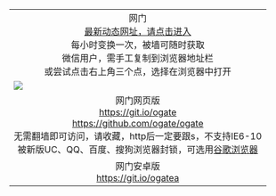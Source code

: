 ﻿<table>
  <tr></tr>
  <!--tr><td colspan=2 align=center><img src="https://cloud.githubusercontent.com/assets/11880933/13434984/f430fae2-e012-11e5-814f-c2df1e82b247.jpg" /></td></tr-->
  <tr><td colspan=2 align=center>网门<br/>
    <a href="https://d3pvmanfa4m0ib.cloudfront.net">最新动态网址，请点击进入</a><br/>每小时变换一次，被墙可随时获取<br/>微信用户，需手工复制到浏览器地址栏<br>或尝试点击右上角三个点，选择在浏览器中打开
    <!--br>* IE6打开动态网址须在选项中勾选TLS 1.0--></td>
  </tr>
  <tr>
    <td colspan=2><a href="https://d3pvmanfa4m0ib.cloudfront.net" target="_blank"><img src="https://cloud.githubusercontent.com/assets/11880933/15631437/70d0a74e-259d-11e6-946f-6237b4b657bd.jpg" /></a></td> 
  </tr>
  <tr>
    <td colspan=2 align=center>网门网页版<br/>
      <a href="https://git.io/ogate" target="_blank">https://git.io/ogate</a><br>
      <a href="https://github.com/ogate/ogate/blob/master/README.md" target="_blank">https://github.com/ogate/ogate</a><br/>
      无需翻墙即可访问，请收藏，http后一定要跟s，不支持IE6-10<br/>
      被新版UC、QQ、百度、搜狗浏览器封锁，可选用<a href="https://d3pvmanfa4m0ib.cloudfront.net/ogUP.aspx?name=2A/Chrome.zip">谷歌浏览器</a>
    </td>
  </tr>
  <tr>
    <td colspan=2 align=center>网门安卓版<br/><a href="https://d3pvmanfa4m0ib.cloudfront.net/ogUP.aspx?name=2A/oGate.apk">https://git.io/ogatea</a></td>
  </tr>
  <!--tr>
    <td colspan=2 align=center>可能失效的动态网址
    </td>
  </tr-->
</table>
